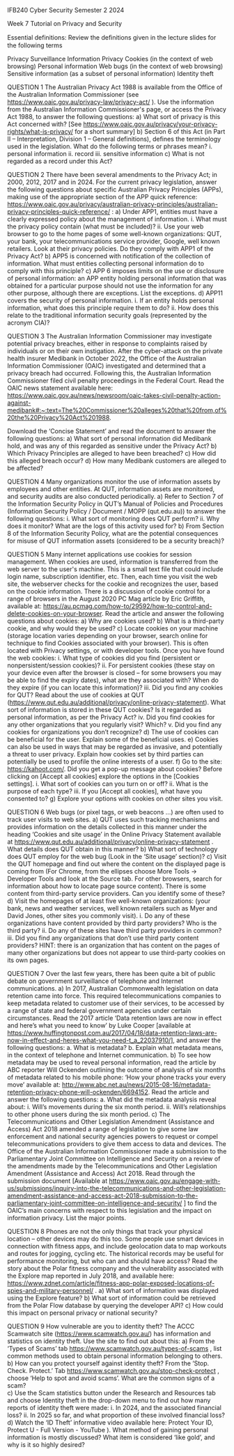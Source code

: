 ﻿IFB240 Cyber Security
Semester 2 2024

Week 7 Tutorial on Privacy and Security

Essential definitions: Review the deﬁnitions given in the lecture slides for the following terms
 
PrivacySurveillanceInformation PrivacyCookies (in the context of web browsing)Personal informationWeb bugs (in the context of web browsing)Sensitive information (as a subset of personal information)Identity theft
QUESTION 1 
The Australian Privacy Act 1988 is available from the Office of the Australian Information Commissioner (see https://www.oaic.gov.au/privacy-law/privacy-act/ ). Use the information from the Australian Information Commissioner's page, or access the Privacy Act 1988, to answer the following questions:
a) What sort of privacy is this Act concerned with? [See https://www.oaic.gov.au/privacy/your-privacy-rights/what-is-privacy/ for a short summary]
b) Section 6 of this Act (in Part II – Interpretation, Division 1 – General definitions), defines the terminology used in the legislation. What do the following terms or phrases mean? 
i. personal information
ii. record
iii. sensitive information
c) What is not regarded as a record under this Act?

QUESTION 2 
There have been several amendments to the Privacy Act; in 2000, 2012, 2017 and in 2024. For the current privacy legislation, answer the following questions about specific Australian Privacy Principles (APPs), making use of the appropriate section of the APP quick reference: https://www.oaic.gov.au/privacy/australian-privacy-principles/australian-privacy-principles-quick-reference/ :
a) Under APP1, entities must have a clearly expressed policy about the management of information. 
i. What must the privacy policy contain (what must be included)? 
ii. Use your web browser to go to the home pages of some well-known organizations: QUT, your bank, your telecommunications service provider, Google, well known retailers. Look at their privacy policies. Do they comply with APP1 of the Privacy Act?
b) APP5 is concerned with notification of the collection of information. What must entities collecting personal information do to comply with this principle?
c) APP 6 imposes limits on the use or disclosure of personal information: an APP entity holding personal information that was obtained for a particular purpose should not use the information for any other purpose, although there are exceptions. List the exceptions.
d) APP11 covers the security of personal information. 
i. If an entity holds personal information, what does this principle require them to do? 
ii. How does this relate to the traditional information security goals (represented by the acronym CIA)? 

QUESTION 3
The Australian Information Commissioner may investigate potential privacy breaches, either in response to complaints raised by individuals or on their own instigation. After the cyber-attack on the private health insurer Medibank in October 2022, the Office of the Australian Information Commissioner (OAIC) investigated and determined that a privacy breach had occurred. Following this, the Australian Information Commissioner filed civil penalty proceedings in the Federal Court. Read the OAIC news statement available here:
https://www.oaic.gov.au/news/newsroom/oaic-takes-civil-penalty-action-against-medibank#:~:text=The%20Commissioner%20alleges%20that%20from,of%20the%20Privacy%20Act%201988.  

Download the ‘Concise Statement’ and read the document to answer the following questions:
a) What sort of personal information did Medibank hold, and was any of this regarded as sensitive under the Privacy Act?
b) Which Privacy Principles are alleged to have been breached?
c) How did this alleged breach occur?
d) How many Medibank customers are alleged to be affected?

QUESTION 4
Many organizations monitor the use of information assets by employees and other entities. At QUT, information assets are monitored, and security audits are also conducted periodically. 
a) Refer to Section 7 of the Information Security Policy in QUT’s Manual of Policies and Procedures (Information Security Policy / Document / MOPP (qut.edu.au)) to answer the following questions:
i. What sort of monitoring does QUT perform?
ii. Why does it monitor? What are the logs of this activity used for?
b) From Section 8 of the Information Security Policy, what are the potential consequences for misuse of QUT information assets (considered to be a security breach)?

QUESTION 5
Many internet applications use cookies for session management. When cookies are used, information is transferred from the web server to the user's machine. This is a small text file that could include login name, subscription identifier, etc. Then, each time you visit the web site, the webserver checks for the cookie and recognizes the user, based on the cookie information. There is a discussion of cookie control for a range of browsers in the August 2020 PC Mag article by Eric Griffith, available at:
https://au.pcmag.com/how-to/29592/how-to-control-and-delete-cookies-on-your-browser. Read the article and answer the following questions about cookies:
a) Why are cookies used?
b) What is a third-party cookie, and why would they be used?
c) Locate cookies on your machine (storage location varies depending on your browser, search online for technique to find Cookies associated with your browser). This is often located with Privacy settings, or with developer tools. Once you have found the web cookies:
i. What type of cookies did you find (persistent or nonpersistent/session cookies)? 
ii. For persistent cookies (these stay on your device even after the browser is closed – for some browsers you may be able to find the expiry dates), what are they associated with? When do they expire (if you can locate this information)?
iii. Did you find any cookies for QUT? Read about the use of cookies at QUT (https://www.qut.edu.au/additional/privacy/online-privacy-statement). What sort of information is stored in these QUT cookies? Is it regarded as personal information, as per the Privacy Act? 
iv. Did you find cookies for any other organizations that you regularly visit? Which?
v. Did you find any cookies for organizations you don’t recognize? 
d) The use of cookies can be beneficial for the user. Explain some of the beneficial uses. 
e) Cookies can also be used in ways that may be regarded as invasive, and potentially a threat to user privacy. Explain how cookies set by third parties can potentially be used to profile the online interests of a user.
f) Go to the site: https://kahoot.com/. Did you get a pop-up message about cookies? Before clicking on [Accept all cookies] explore the options in the [Cookies settings]. 
i. What sort of cookies can you turn on or off? 
ii. What is the purpose of each type?
iii. If you [Accept all cookies], what have you consented to?
g) Explore your options with cookies on other sites you visit.

QUESTION 6
Web bugs (or pixel tags, or web beacons …) are often used to track user visits to web sites. 
a) QUT uses such tracking mechanisms and provides information on the details collected in this manner under the heading ‘Cookies and site usage’ in the Online Privacy Statement available at https://www.qut.edu.au/additional/privacy/online-privacy-statement . What details does QUT obtain in this manner?
b) What sort of technology does QUT employ for the web bug (Look in the ‘Site usage’ section)?
c) Visit the QUT homepage and find out where the content on the displayed page is coming from (For Chrome, from the ellipses choose More Tools -> Developer Tools and look at the Source tab. For other browsers, search for information about how to locate page source content). There is some content from third-party service providers. Can you identify some of these?
d) Visit the homepages of at least five well-known organizations: (your bank, news and weather services, well known retailers such as Myer and David Jones, other sites you commonly visit). 
i. Do any of these organizations have content provided by third party providers? Who is the third party? 
ii. Do any of these sites have third party providers in common?
iii. Did you find any organizations that don’t use third party content providers? HINT: there is an organization that has content on the pages of many other organizations but does not appear to use third-party cookies on its own pages.    


QUESTION 7
Over the last few years, there has been quite a bit of public debate on government surveillance of telephone and Internet communications. 
a) In 2017, Australian Commonwealth legislation on data retention came into force. This required telecommunications companies to keep metadata related to customer use of their services, to be accessed by a range of state and federal government agencies under certain circumstances. Read the 2017 article ‘Data retention laws are now in effect and here’s what you need to know’ by Luke Cooper [available at https://www.huffingtonpost.com.au/2017/04/18/data-retention-laws-are-now-in-effect-and-heres-what-you-need-t_a_22037910/], and answer the following questions:
a. What is metadata? 
b. Explain what metadata means, in the context of telephone and Internet communication.
b) To see how metadata may be used to reveal personal information, read the article by ABC reporter Will Ockenden outlining the outcome of analysis of six months of metadata related to his mobile phone: ‘How your phone tracks your every move’ available at: http://www.abc.net.au/news/2015-08-16/metadata-retention-privacy-phone-will-ockenden/6694152. Read the article and answer the following questions:
a. What did the metadata analysis reveal about: 
i. Will’s movements during the six month period.
ii. Will’s relationships to other phone users during the six month period.
c) The Telecommunications and Other Legislation Amendment (Assistance and Access) Act 2018 amended a range of legislation to give some law enforcement and national security agencies powers to request or compel telecommunications providers to give them access to data and devices. The Office of the Australian Information Commissioner made a submission to the Parliamentary Joint Committee on Intelligence and Security on a review of the amendments made by the Telecommunications and Other Legislation Amendment (Assistance and Access) Act 2018. Read through the submission document [Available at https://www.oaic.gov.au/engage-with-us/submissions/inquiry-into-the-telecommunications-and-other-legislation-amendment-assistance-and-access-act-2018-submission-to-the-parliamentary-joint-committee-on-intelligence-and-security/ ] to find the OAIC’s main concerns with respect to this legislation and the impact on information privacy. List the major points.  

QUESTION 8
Phones are not the only things that track your physical location – other devices may do this too. Some people use smart devices in connection with fitness apps, and include geolocation data to map workouts and routes for jogging, cycling etc. The historical records may be useful for performance monitoring, but who can and should have access? Read the story about the Polar fitness company and the vulnerability associated with the Explore map reported in July 2018, and available here: https://www.zdnet.com/article/fitness-app-polar-exposed-locations-of-spies-and-military-personnel/
.
a) What sort of information was displayed using the Explore feature?
b) What sort of information could be retrieved from the Polar Flow database by querying the developer API?
c) How could this impact on personal privacy or national security? 
 
QUESTION 9
How vulnerable are you to identity theft? The ACCC Scamwatch site (https://www.scamwatch.gov.au/) has information and statistics on identity theft. Use the site to find out about this:
a) From the ‘Types of Scams’ tab https://www.scamwatch.gov.au/types-of-scams , list common methods used to obtain personal information belonging to others.
b) How can you protect yourself against identity theft? From the ‘Stop. Check. Protect.’ Tab https://www.scamwatch.gov.au/stop-check-protect , choose ‘Help to spot and avoid scams’. What are the common signs of a scam?  
c) Use the Scam statistics button under the Research and Resources tab and choose Identity theft in the drop-down menu to find out how many reports of identity theft were made:
i. In 2024, and the associated financial loss?
ii. In 2025 so far, and what proportion of these involved financial loss?
d) Watch the ‘ID Theft’ informative video available here: Protect Your ID, Protect U - Full Version - YouTube ). What method of gaining personal information is mostly discussed? What item is considered ‘like gold’, and why is it so highly desired?

